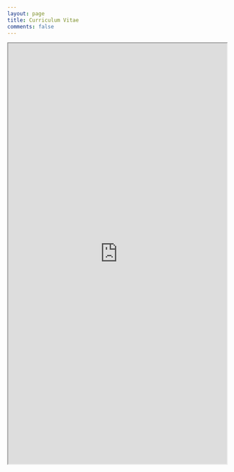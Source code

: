 ```yaml
---
layout: page
title: Curriculum Vitae
comments: false
---
```


<iframe src="https://dinhhuy2109.github.io/files/pdf/cv.pdf" width="100%" height="970"></iframe>
